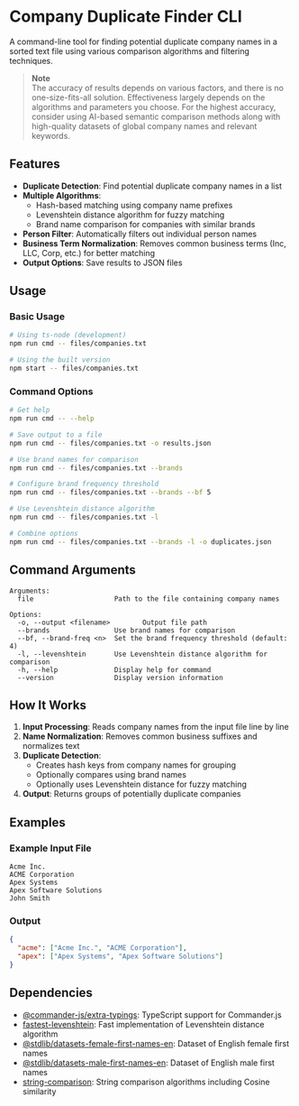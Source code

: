# Company Duplicate Finder CLI

A command-line tool for finding potential duplicate company names in a sorted text file using various comparison algorithms and filtering techniques.

> **Note**  
> The accuracy of results depends on various factors, and there is no one-size-fits-all solution. Effectiveness largely depends on the algorithms and parameters you choose. For the highest accuracy, consider using AI-based semantic comparison methods along with high-quality datasets of global company names and relevant keywords.

## Features

- **Duplicate Detection**: Find potential duplicate company names in a list
- **Multiple Algorithms**:
  - Hash-based matching using company name prefixes
  - Levenshtein distance algorithm for fuzzy matching
  - Brand name comparison for companies with similar brands
- **Person Filter**: Automatically filters out individual person names
- **Business Term Normalization**: Removes common business terms (Inc, LLC, Corp, etc.) for better matching
- **Output Options**: Save results to JSON files

## Usage

### Basic Usage

```bash
# Using ts-node (development)
npm run cmd -- files/companies.txt

# Using the built version
npm start -- files/companies.txt
```

### Command Options

```bash
# Get help
npm run cmd -- --help

# Save output to a file
npm run cmd -- files/companies.txt -o results.json

# Use brand names for comparison
npm run cmd -- files/companies.txt --brands

# Configure brand frequency threshold
npm run cmd -- files/companies.txt --brands --bf 5

# Use Levenshtein distance algorithm
npm run cmd -- files/companies.txt -l

# Combine options
npm run cmd -- files/companies.txt --brands -l -o duplicates.json
```

## Command Arguments

```
Arguments:
  file                    Path to the file containing company names

Options:
  -o, --output <filename>        Output file path
  --brands                Use brand names for comparison
  --bf, --brand-freq <n>  Set the brand frequency threshold (default: 4)
  -l, --levenshtein       Use Levenshtein distance algorithm for comparison
  -h, --help              Display help for command
  --version               Display version information
```

## How It Works

1. **Input Processing**: Reads company names from the input file line by line
2. **Name Normalization**: Removes common business suffixes and normalizes text
3. **Duplicate Detection**:
   - Creates hash keys from company names for grouping
   - Optionally compares using brand names
   - Optionally uses Levenshtein distance for fuzzy matching
4. **Output**: Returns groups of potentially duplicate companies

## Examples

### Example Input File

```
Acme Inc.
ACME Corporation
Apex Systems
Apex Software Solutions
John Smith
```

### Output

```json
{
  "acme": ["Acme Inc.", "ACME Corporation"],
  "apex": ["Apex Systems", "Apex Software Solutions"]
}
```

## Dependencies

- [@commander-js/extra-typings](https://www.npmjs.com/package/@commander-js/extra-typings): TypeScript support for Commander.js
- [fastest-levenshtein](https://www.npmjs.com/package/fastest-levenshtein): Fast implementation of Levenshtein distance algorithm
- [@stdlib/datasets-female-first-names-en](https://www.npmjs.com/package/@stdlib/datasets-female-first-names-en): Dataset of English female first names
- [@stdlib/datasets-male-first-names-en](https://www.npmjs.com/package/@stdlib/datasets-male-first-names-en): Dataset of English male first names
- [string-comparison](https://www.npmjs.com/package/string-comparison): String comparison algorithms including Cosine similarity
